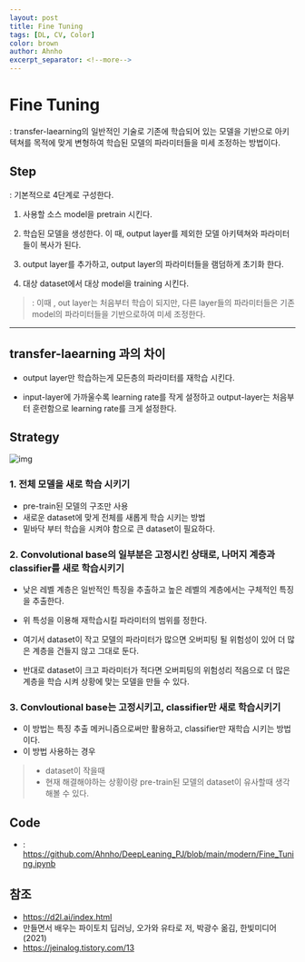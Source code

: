 ```yaml
---
layout: post
title: Fine Tuning
tags: [DL, CV, Color]
color: brown
author: Ahnho
excerpt_separator: <!--more-->
---
```


# Fine Tuning

: transfer-laearning의 일반적인 기술로 기존에 학습되어 있는 모델을 기반으로 아키텍쳐를 목적에 맞게 변형하여 학습된 모델의 파라미터들을 미세 조정하는 방법이다.

<!--more-->

## Step

: 기본적으로 4단계로 구성한다.

1. 사용할 소스 model을 pretrain 시킨다.

2. 학습된 모델을 생성한다. 이 때, output layer를 제외한 모델 아키텍쳐와 파라미터들이 복사가 된다.
3. output layer를 추가하고, output layer의 파라미터들을 램덤하게 초기화 한다.
4. 대상 dataset에서 대상 model을 training 시킨다.

> : 이때 , out layer는 처음부터 학습이 되지만, 다른 layer들의 파라미터들은 기존 model의 파라미터들을 기반으로하여 미세 조정한다. 

---

## transfer-laearning 과의 차이 

- output layer만 학습하는게 모든층의 파라미터를 재학습 시킨다.

- input-layer에 가까울수록 learning rate를 작게 설정하고 output-layer는 처음부터 훈련함으로 learning rate를 크게 설정한다. 

  

## Strategy 



![img](https://blog.kakaocdn.net/dn/H4rr7/btqvBNchX4H/RmikaKBNm2N6VYD9JbI800/img.png)

### 1. 전체 모델을 새로 학습 시키기

- pre-train된 모델의 구조만 사용 
- 새로운 dataset에 맞게 전체를 새롭게 학습 시키는 방법
- 밑바닥 부터 학습을 시켜야 함으로 큰 dataset이 필요하다.



### 2. Convolutional base의 일부분은 고정시킨 상태로, 나머지 계층과 classifier를 새로 학습시키기

- 낮은 레벨 계층은 일반적인 특징을 추출하고 높은 레벨의 계층에서는 구체적인 특징을 추출한다. 

- 위 특성을 이용해 재학습시킬 파라미터의 범위를 정한다.
- 여기서 dataset이 작고 모델의 파라미터가 많으면 오버피팅 될 위험성이 있어 더 많은 계층을 건들지 않고 그대로 둔다.
- 반대로 dataset이 크고 파라미터가 적다면 오버피팅의 위험성리 적음으로 더 많은 계층을 학습 시켜 상황에 맞는 모델을 만들 수 있다.



### 3. Convloutional base는 고정시키고, classifier만 새로 학습시키기

- 이 방법는 특징 추출 메커니즘으로써만 활용하고, classifier만 재학습 시키는 방법이다.
- 이 방법 사용하는 경우

> - dataset이 작을때
> - 현재 해결해야하는 상황이랑 pre-train된 모델의 dataset이 유사할때 생각해볼 수 있다.

## Code
- : https://github.com/Ahnho/DeepLeaning_PJ/blob/main/modern/Fine_Tuning.ipynb

## 참조

- https://d2l.ai/index.html
- 만들면서 배우는 파이토치 딥러닝, 오가와 유타로 저, 박광수 옮김, 한빛미디어 (2021)
- https://jeinalog.tistory.com/13
